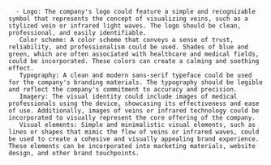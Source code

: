       - Logo: The company's logo could feature a simple and recognizable symbol that represents the concept of visualizing veins, such as a stylized vein or infrared light waves. The logo should be clean, professional, and easily identifiable.
       Color scheme: A color scheme that conveys a sense of trust, reliability, and professionalism could be used. Shades of blue and green, which are often associated with healthcare and medical fields, could be incorporated. These colors can create a calming and soothing effect.
       Typography: A clean and modern sans-serif typeface could be used for the company's branding materials. The typography should be legible and reflect the company's commitment to accuracy and precision.
       Imagery: The visual identity could include images of medical professionals using the device, showcasing its effectiveness and ease of use. Additionally, images of veins or infrared technology could be incorporated to visually represent the core offering of the company.
       Visual elements: Simple and minimalistic visual elements, such as lines or shapes that mimic the flow of veins or infrared waves, could be used to create a cohesive and visually appealing brand experience. These elements can be incorporated into marketing materials, website design, and other brand touchpoints.



